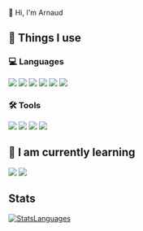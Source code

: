 👋 Hi, I'm Arnaud

## 🔭 Things I use 

### 💻 Languages

<p>
  <img src="https://img.shields.io/badge/C-blue?style=for-the-badge&logo=C&logoColor=white"/>
  <img src="https://img.shields.io/badge/C++-blue?style=for-the-badge&logo=c%2B%2B&logoColor=white"/>
  <img src="https://img.shields.io/badge/Go-00ADD8?style=for-the-badge&logo=go&logoColor=white"/>
  <img src="https://img.shields.io/badge/Java-orange?style=for-the-badge&logo=openjdk&logoColor=white"/>
  <img src="https://img.shields.io/badge/TypeScript-blue?style=for-the-badge&logo=typescript&logoColor=white"/>
  <img src="https://img.shields.io/badge/JavaScript-yellow?style=for-the-badge&logo=javascript&logoColor=white"/>
</p>

### 🛠 Tools

<p>
  <img src="https://img.shields.io/badge/ArchLinux-blue?style=for-the-badge&logo=archlinux&logoColor=white"/>
  <img src="https://img.shields.io/badge/VSCodium-blue?style=for-the-badge&logo=vscodium&logoColor=white"/>
  <img src="https://img.shields.io/badge/NeoVim-green?style=for-the-badge&logo=neovim&logoColor=white"/>
  <img src="https://img.shields.io/badge/Git-orange?style=for-the-badge&logo=Git&logoColor=white"/>
</p>

## 🚀 I am currently learning

<p>
  <img src="https://img.shields.io/badge/OpenGL-white?style=for-the-badge&logo=opengl&logoColor=blue"/>
  <img src="https://img.shields.io/badge/Rust-000000?style=for-the-badge&logo=rust&logoColor=white"/>
</p>

## Stats

<a href="#">![StatsLanguages](https://github-readme-stats.vercel.app/api/top-langs/?username=xephir64&layout=compact)</a>


<!--
**xephir64/xephir64** is a ✨ _special_ ✨ repository because its `README.md` (this file) appears on your GitHub profile.

Here are some ideas to get you started:

- 🔭 I’m currently working on ...
- 🌱 I’m currently learning ...
- 👯 I’m looking to collaborate on ...
- 🤔 I’m looking for help with ...
- 💬 Ask me about ...
- 📫 How to reach me: ...
- 😄 Pronouns: ...
- ⚡ Fun fact: ...
-->
